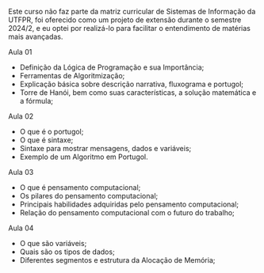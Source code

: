 Este curso não faz parte da matriz curricular de Sistemas de Informação da UTFPR, foi oferecido como um projeto de extensão durante o semestre 2024/2, e eu optei por realizá-lo para facilitar o entendimento de matérias mais avançadas.

Aula 01
  - Definição da Lógica de Programação e sua Importância;
  - Ferramentas de Algoritmização;
  - Explicação básica sobre descrição narrativa, fluxograma e portugol;
  - Torre de Hanói, bem como suas características, a solução matemática e a fórmula;

Aula 02
  - O que é o portugol;
  - O que é sintaxe;
  - Sintaxe para mostrar mensagens, dados e variáveis;
  - Exemplo de um Algoritmo em Portugol.

Aula 03
  - O que é pensamento computacional;
  - Os pilares do pensamento computacional;
  - Principais habilidades adquiridas pelo pensamento computacional;
  - Relação do pensamento computacional com o futuro do trabalho;

Aula 04
  - O que são variáveis;
  - Quais são os tipos de dados;
  - Diferentes segmentos e estrutura da Alocação de Memória;
